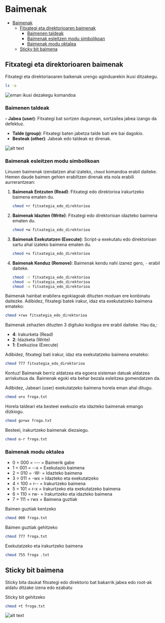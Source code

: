 # Baimenak

- [Baimenak](#baimenak)
  - [Fitxategi eta direktorioaren baimenak](#fitxategi-eta-direktorioaren-baimenak)
    - [Baimenen taldeak](#baimenen-taldeak)
    - [Baimenak esleitzen modu simbolikoan](#baimenak-esleitzen-modu-simbolikoan)
    - [Baimenak modu oktalea](#baimenak-modu-oktalea)
  - [Sticky bit baimena](#sticky-bit-baimena)

## Fitxategi eta direktorioaren baimenak

Fitxategi eta direktoriaoaren baikenak urengo aginduarekin ikusi ditzakegu.

```Bash
ls -a
```
![eman ikusi dezakegu komandoa](dfas.PNG)

### Baimenen taldeak

**- Jabea (user)**: Fitxategi bat sortzen dugunean, sortzailea jabea izango da defektuz.
- **Talde (group)**: Fitxategi baten jabetza talde bati ere bai dagokio.
- **Besteak (other)**: Jabeak edo taldeak ez direnak.

![alt text](image-1.png)

### Baimenak esleitzen modu simbolikoan
Linuxen baimenak izendatzen ahal izateko, `chmod` komandoa erabil daiteke. Hemen daude baimen gehien erabiltzen direnak eta nola erabili aurrerantzean:

1. **Baimenak Entzuten (Read)**: Fitxategi edo direktorioa irakurtzeko baimena ematen du.
   ```bash
   chmod +r fitxategia_edo_direktorioa
   ```

2. **Baimenak Idazten (Write)**: Fitxategi edo direktorioan idazteko baimena ematen du.
   ```bash
   chmod +w fitxategia_edo_direktorioa
   ```

3. **Baimenak Exekutatzen (Execute)**: Script-a exekutatu edo direktorioan sartu ahal izateko baimena ematen du.
   ```bash
   chmod +x fitxategia_edo_direktorioa
   ```

4. **Baimenak Kenduz (Remove)**: Baimenak kendu nahi izanez gero, `-` erabil daiteke.
   ```bash
   chmod -r fitxategia_edo_direktorioa
   chmod -w fitxategia_edo_direktorioa
   chmod -x fitxategia_edo_direktorioa
   ```

Baimenak hainbat erabilera egokiagoak dituzten moduan ere konbinatu daitezke. Adibidez, fitxategi batek irakur, idaz eta exekutatzeko baimena emateko:
```bash
chmod +rwx fitxategia_edo_direktorioa
```

Baimenak zehazten dituzten 3 digituko kodigoa ere erabil daiteke. Hau da,:
- **4**: Irakurketa (Read)
- **2**: Idazketa (Write)
- **1**: Exekuzioa (Execute)

Adibidez, fitxategi bati irakur, idaz eta exekutatzeko baimena emateko:
```bash
chmod 777 fitxategia_edo_direktorioa
```

Kontuz! Baimenak berriz aldatzea eta egoera sisteman datuak aldatzea arriskutsua da. Baimenak egoki eta behar bezala esleitzea gomendatzen da.

Adibidez, Jabeari (user) exekutatzeko baimena horela eman ahal ditugu.

```Bash
chmod u+x froga.txt
```
Horela taldeari eta besteei exekuzio eta idazteko baimenak emango dizkiogu.
```Bash
chmod go+wx froga.txt
```

Besteei, irakurtzeko baimenak diezaiegu.
```Bash
chmod o-r froga.txt
```

### Baimenak modu oktalea

- 0 = 000 = --- = Baimerik gabe
- 1 = 001 = --x = Exekutazio baimena
- 2 = 010 = -W- = Idazteko baimena
- 3 = 011 = -wx = Idazteko eta exekutatzeko
- 4 = 100 = r-- = Irakurtzeko baimena
- 5 = 101 = r-x = Irakurtzeko eta exekutatzeko baimena
- 6 = 110 = rw- = Irakurtzeko eta idazteko baimena
- 7 = 111 = rwx = Baimena guztiak

Baimen guztiak kentzeko
```Bash
chmod 000 froga.txt
```
Baimen guztiak gehitzeko
```Bash
chmod 777 froga.txt
```
Exekutatzeko eta irakurtzeko baimena
```Bash
chmod 755 froga .txt
```

## Sticky bit baimena

Sticky bita daukat fitxategi edo direktorio bat bakarrik jabea edo root-ak aldatu ditzake izena edo ezabatu

Sticky bit gehitzeko
```Bash
chmod +t froga.txt
```
![alt text](dgfsdgfs.PNG)
